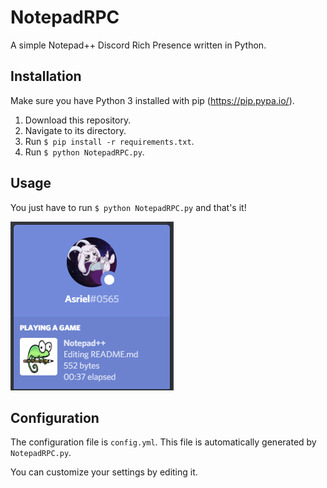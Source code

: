 # NotepadRPC
A simple Notepad++ Discord Rich Presence written in Python.

## Installation
Make sure you have Python 3 installed with pip (https://pip.pypa.io/).

1. Download this repository.
2. Navigate to its directory.
3. Run `$ pip install -r requirements.txt`.
4. Run `$ python NotepadRPC.py`.

## Usage
You just have to run `$ python NotepadRPC.py` and that's it!

![NotepadRPC Preview](preview.png "NotepadRPC Preview")

## Configuration
The configuration file is `config.yml`. This file is automatically generated by `NotepadRPC.py`. 

You can customize your settings by editing it.

